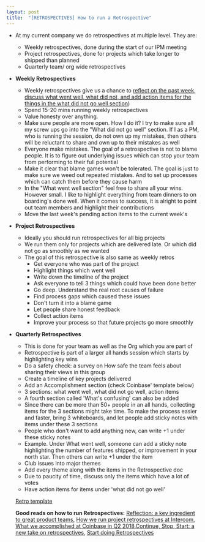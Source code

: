 ```yaml
---
layout: post
title:  "[RETROSPECTIVES] How to run a Retrospective"
---
```


- At my current company we do retrospectives at multiple level. They are:
  - Weekly retrospectives, done during the start of our IPM meeting
  - Project retrospectives, done for projects which take longer to shipped than planned
  - Quarterly team/ org wide retrospectives
- **Weekly Retrospectives**
  - Weekly retrospectives give us a chance to [reflect on the past week, discuss what went well, what did not, and add action items for the things in the what did not go well section](https://docs.google.com/document/d/1d4t_c30qz8MzSHcQlfb94TpW3vZogwaYNTHnHeMeGQM/edit?usp=sharing))
  - Spend 15-20 mins running weekly retrospectives
  - Value honesty over anything.
  - Make sure people are more open. How I do it? I try to make sure all my screw ups go into the "What did not go well" section. If I as a PM, who is running the session, do not own up my mistakes, then others will be reluctant to share and own up to their mistakes as well
  - Everyone make mistakes. The goal of a retrospective is not to blame people. It is to figure out underlying issues which can stop your team from performing to their full potential
  - Make it clear that blame games won't be tolerated. The goal is just to make sure we weed out repeated mistakes. And to set up processes which can catch them before they cause harm
  - In the "What went well section" feel free to share all your wins. However small. I like to highlight everything from team dinners to on boarding's done well. When it comes to success, it is alright to point out team members and highlight their contributions
  - Move the last week's pending action items to the current week's
- **Project Retrospectives**
  - Ideally you should run retrospectives for all big projects
  - We run them only for projects which are delivered late. Or which did not go as smoothly as we wanted
  - The goal of this retrospective is also same as weekly retros
    - Get everyone who was part of the project
    - Highlight things which went well
    - Write down the timeline of the project
    - Ask everyone to tell 3 things which could have been done better
    - Go deep. Understand the real root causes of failure
    - Find process gaps which caused these issues
    - Don't turn it into a blame game
    - Let people share honest feedback
    - Collect action items  
    - Improve your process so that future projects go more smoothly
- **Quarterly Retrospectives**
  - This is done for your team as well as the Org which you are part of
  - Retrospective is part of a larger all hands session which starts by highlighting key wins
  - Do a safety check: a survey on How safe the team feels about sharing their views in this group
  - Create a timeline of key projects delivered
  - Add an Accomplishment section (check Coinbase' template below)
  - 3 sections: what went well, what did not go well, action items
  - A fourth section called 'What's confusing' can also be added
  - Since there can be more than 50+ people in an all hands, collecting items for the 3 sections might take time. To make the process easier and faster, bring 3 whiteboards, and let people add sticky notes with items under these 3 sections
  - People who don't want to add anything new, can write +1 under these sticky notes
  - Example. Under What went well, someone can add a sticky note highlighting the number of features shipped, or improvement in your north star. Then others can write +1 under the item
  - Club issues into major themes
  - Add every theme along with the items in the Retrospective doc
  - Due to paucity of time, discuss only the items which have a lot of votes
  - Have action items for items under 'what did not go well'


  [Retro template](https://docs.google.com/document/d/1d4t_c30qz8MzSHcQlfb94TpW3vZogwaYNTHnHeMeGQM/edit?usp=sharing)

  **Good reads on how to run Retrospectives:** [Reflection: a key ingredient to great product teams](https://www.intercom.com/blog/reflection-the-key-to-great-product-teams/), [How we run project retrospectives at Intercom](https://www.intercom.com/blog/how-we-conduct-project-retrospectives-at-intercom/), [What we accomplished at Coinbase in Q2 2018](https://blog.coinbase.com/quarterly-retrospective-what-we-accomplished-at-coinbase-in-q2-2018-32b4558603e8),[Continue, Stop, Start: a new take on retrospectives](https://www.intercom.com/blog/continue-stop-start-retrospectives/), [Start doing Retrospectives](https://medium.muz.li/improve-your-product-team-with-this-retrospective-exercise-6a305384f94e)
